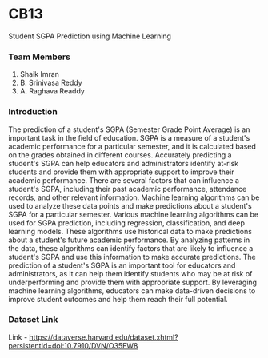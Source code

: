 # CB13
Student SGPA Prediction using Machine Learning

### Team Members
1. Shaik Imran
2. B. Srinivasa Reddy
3. A. Raghava Readdy

### Introduction

The prediction of a student's SGPA (Semester Grade Point Average) is an important task in the field of education. SGPA is a measure of a student's academic performance for a particular semester, and it is calculated based on the grades obtained in different courses. Accurately predicting a student's SGPA can help educators and administrators identify at-risk students and provide them with appropriate support to improve their academic performance. There are several factors that can influence a student's SGPA, including their past academic performance, attendance records, and other relevant information. Machine learning algorithms can be used to analyze these data points and make predictions about a student's SGPA for a particular semester. Various machine learning algorithms can be used for SGPA prediction, including regression, classification, and deep learning models. These algorithms use historical data to make predictions about a student's future academic performance. By analyzing patterns in the data, these algorithms can identify factors that are likely to influence a student's SGPA and use this information to make accurate predictions. The prediction of a student's SGPA is an important tool for educators and administrators, as it can help them identify students who may be at risk of underperforming and provide them with appropriate support. By leveraging machine learning algorithms, educators can make data-driven decisions to improve student outcomes and help them reach their full potential.


### Dataset Link
Link - https://dataverse.harvard.edu/dataset.xhtml?persistentId=doi:10.7910/DVN/O35FW8
